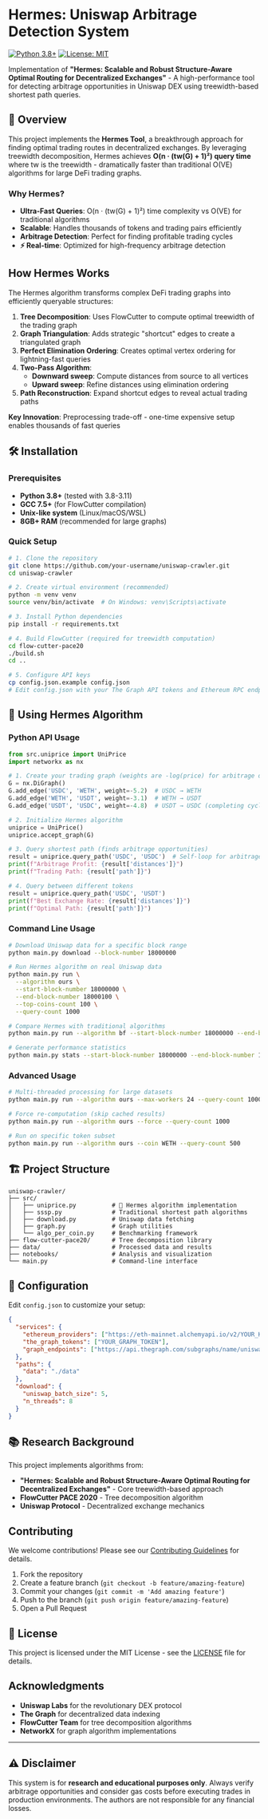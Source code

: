 # Hermes: Uniswap Arbitrage Detection System

[![Python 3.8+](https://img.shields.io/badge/python-3.8+-blue.svg)](https://www.python.org/downloads/)
[![License: MIT](https://img.shields.io/badge/License-MIT-yellow.svg)](https://opensource.org/licenses/MIT)

Implementation of **"Hermes: Scalable and Robust Structure-Aware Optimal Routing for Decentralized Exchanges"** - A high-performance tool for detecting arbitrage opportunities in Uniswap DEX using treewidth-based shortest path queries.

## 🎯 Overview

This project implements the **Hermes Tool**, a breakthrough approach for finding optimal trading routes in decentralized exchanges. By leveraging treewidth decomposition, Hermes achieves **O(n · (tw(G) + 1)²) query time** where tw is the treewidth - dramatically faster than traditional O(VE) algorithms for large DeFi trading graphs.

### Why Hermes?

- **Ultra-Fast Queries**: O(n · (tw(G) + 1)²) time complexity vs O(VE) for traditional algorithms
- **Scalable**: Handles thousands of tokens and trading pairs efficiently  
- **Arbitrage Detection**: Perfect for finding profitable trading cycles
- **⚡ Real-time**: Optimized for high-frequency arbitrage detection

## How Hermes Works

The Hermes algorithm transforms complex DeFi trading graphs into efficiently queryable structures:

1. **Tree Decomposition**: Uses FlowCutter to compute optimal treewidth of the trading graph
2. **Graph Triangulation**: Adds strategic "shortcut" edges to create a triangulated graph
3. **Perfect Elimination Ordering**: Creates optimal vertex ordering for lightning-fast queries
4. **Two-Pass Algorithm**: 
   - **Downward sweep**: Compute distances from source to all vertices
   - **Upward sweep**: Refine distances using elimination ordering
5. **Path Reconstruction**: Expand shortcut edges to reveal actual trading paths

**Key Innovation**: Preprocessing trade-off - one-time expensive setup enables thousands of fast queries

## 🛠️ Installation

### Prerequisites
- **Python 3.8+** (tested with 3.8-3.11)
- **GCC 7.5+** (for FlowCutter compilation)
- **Unix-like system** (Linux/macOS/WSL)
- **8GB+ RAM** (recommended for large graphs)

### Quick Setup

```bash
# 1. Clone the repository
git clone https://github.com/your-username/uniswap-crawler.git
cd uniswap-crawler

# 2. Create virtual environment (recommended)
python -m venv venv
source venv/bin/activate  # On Windows: venv\Scripts\activate

# 3. Install Python dependencies
pip install -r requirements.txt

# 4. Build FlowCutter (required for treewidth computation)
cd flow-cutter-pace20
./build.sh
cd ..

# 5. Configure API keys
cp config.json.example config.json
# Edit config.json with your The Graph API tokens and Ethereum RPC endpoints
```


## 🚀 Using Hermes Algorithm

### Python API Usage

```python
from src.uniprice import UniPrice
import networkx as nx

# 1. Create your trading graph (weights are -log(price) for arbitrage detection)
G = nx.DiGraph()
G.add_edge('USDC', 'WETH', weight=-5.2)  # USDC → WETH
G.add_edge('WETH', 'USDT', weight=-3.1)  # WETH → USDT
G.add_edge('USDT', 'USDC', weight=-4.8)  # USDT → USDC (completing cycle)

# 2. Initialize Hermes algorithm
uniprice = UniPrice()
uniprice.accept_graph(G)

# 3. Query shortest path (finds arbitrage opportunities)
result = uniprice.query_path('USDC', 'USDC')  # Self-loop for arbitrage
print(f"Arbitrage Profit: {result['distances']}")
print(f"Trading Path: {result['path']}")

# 4. Query between different tokens
result = uniprice.query_path('USDC', 'USDT')
print(f"Best Exchange Rate: {result['distances']}")
print(f"Optimal Path: {result['path']}")
```

### Command Line Usage

```bash
# Download Uniswap data for a specific block range
python main.py download --block-number 18000000

# Run Hermes algorithm on real Uniswap data
python main.py run \
  --algorithm ours \
  --start-block-number 18000000 \
  --end-block-number 18000100 \
  --top-coins-count 100 \
  --query-count 1000

# Compare Hermes with traditional algorithms
python main.py run --algorithm bf --start-block-number 18000000 --end-block-number 18000100 --top-coins-count 100

# Generate performance statistics
python main.py stats --start-block-number 18000000 --end-block-number 18000100
```

### Advanced Usage

```bash
# Multi-threaded processing for large datasets
python main.py run --algorithm ours --max-workers 24 --query-count 10000

# Force re-computation (skip cached results)
python main.py run --algorithm ours --force --query-count 1000

# Run on specific token subset
python main.py run --algorithm ours --coin WETH --query-count 500
```


## 🏗️ Project Structure

```
uniswap-crawler/
├── src/
│   ├── uniprice.py          # 🧠 Hermes algorithm implementation
│   ├── sssp.py              # Traditional shortest path algorithms
│   ├── download.py          # Uniswap data fetching
│   ├── graph.py             # Graph utilities
│   └── algo_per_coin.py     # Benchmarking framework
├── flow-cutter-pace20/      # Tree decomposition library
├── data/                    # Processed data and results
├── notebooks/               # Analysis and visualization
└── main.py                  # Command-line interface
```

## 🔧 Configuration

Edit `config.json` to customize your setup:

```json
{
  "services": {
    "ethereum_providers": ["https://eth-mainnet.alchemyapi.io/v2/YOUR_KEY"],
    "the_graph_tokens": ["YOUR_GRAPH_TOKEN"],
    "graph_endpoints": ["https://api.thegraph.com/subgraphs/name/uniswap/uniswap-v2"]
  },
  "paths": {
    "data": "./data"
  },
  "download": {
    "uniswap_batch_size": 5,
    "n_threads": 8
  }
}
```

## 📚 Research Background

This project implements algorithms from:
- **"Hermes: Scalable and Robust Structure-Aware Optimal Routing for Decentralized Exchanges"** - Core treewidth-based approach
- **FlowCutter PACE 2020** - Tree decomposition algorithm  
- **Uniswap Protocol** - Decentralized exchange mechanics

## Contributing

We welcome contributions! Please see our [Contributing Guidelines](CONTRIBUTING.md) for details.

1. Fork the repository
2. Create a feature branch (`git checkout -b feature/amazing-feature`)
3. Commit your changes (`git commit -m 'Add amazing feature'`)
4. Push to the branch (`git push origin feature/amazing-feature`)
5. Open a Pull Request

## 📄 License

This project is licensed under the MIT License - see the [LICENSE](LICENSE) file for details.

## Acknowledgments

- **Uniswap Labs** for the revolutionary DEX protocol
- **The Graph** for decentralized data indexing
- **FlowCutter Team** for tree decomposition algorithms
- **NetworkX** for graph algorithm implementations

---

## ⚠️ Disclaimer

This system is for **research and educational purposes only**. Always verify arbitrage opportunities and consider gas costs before executing trades in production environments. The authors are not responsible for any financial losses.

